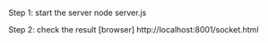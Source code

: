 Step 1: start the server
node server.js

Step 2: check the result
[browser] http://localhost:8001/socket.html
